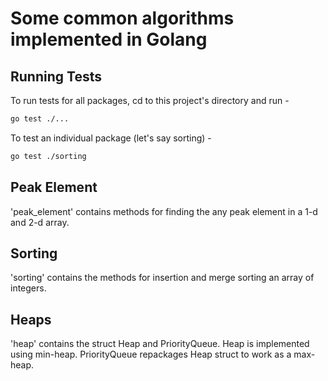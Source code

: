 # Some common algorithms implemented in Golang

## Running Tests
To run tests for all packages, cd to this project's directory and run -
```bash
go test ./...
```

To test an individual package (let's say sorting) -
```bash
go test ./sorting
```

## Peak Element
'peak_element' contains methods for finding the any peak element in a 1-d and 2-d array.

## Sorting
'sorting' contains the methods for insertion and merge sorting an array of integers.

## Heaps
'heap' contains the struct Heap and PriorityQueue. Heap is implemented using min-heap.
PriorityQueue repackages Heap struct to work as a max-heap.